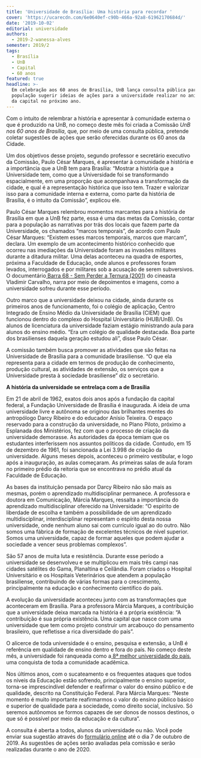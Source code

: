 ```yaml
---
title: 'Universidade de Brasília: Uma história para recordar '
cover: 'https://ucarecdn.com/6e0640ef-c90b-466a-92a8-61962170684d/'
date: '2019-10-02'
editorial: universidade
authors:
  - 2019-2-wanessa-alves
semester: 2019/2
tags:
  - Brasília
  - UnB
  - Capital
  - 60 anos
featured: true
headline: >-
  Em celebração aos 60 anos de Brasília, UnB lança consulta pública para a
  população sugerir ideias de ações para a universidade realizar no aniversário
  da capital no próximo ano.
---
```

Com o intuito de relembrar a história e apresentar à comunidade externa o que é produzido na UnB, no começo deste mês foi criada a Comissão _UnB nos 60 anos de Brasília_, que, por meio de uma consulta pública, pretende coletar sugestões de ações que serão oferecidas durante os 60 anos da Cidade. 

Um dos objetivos desse projeto, segundo professor e secretário executivo da Comissão, Paulo César Marques, é apresentar à comunidade a história e a importância que a UnB tem para Brasília: “Mostrar a história que a Universidade tem, como que a Universidade foi se transformando espacialmente, em uma proporção que acompanhava a transformação da cidade, e qual é a representação histórica que isso tem. Trazer e valorizar isso para a comunidade interna e externa, como parte da história de Brasília, é o intuito da Comissão”, explicou ele. 

Paulo César Marques relembrou momentos marcantes para a história de Brasília em que a UnB fez parte, essa é uma das metas da Comissão, contar para a população as narrativas por trás dos locais que fazem parte da Universidade, os chamados “marcos temporais”, de acordo com Paulo César Marques: “Existem esses marcos temporais, marcos que marcam”, declara. Um exemplo de um acontecimento histórico conhecido que ocorreu nas imediações da Universidade foram as invasões militares durante a ditadura militar. Uma delas aconteceu na quadra de esportes, próxima a Faculdade de Educação, onde alunos e professores foram levados, interrogados e por militares sob a acusação de serem subversivos. O documentário[ Barra 68 - Sem Perder a Ternura (2001)](https://www.youtube.com/watch?v=lKz8AGSdwpY) do cineasta Vladimir Carvalho, narra por meio de depoimentos e imagens, como a universidade sofreu durante esse período.

Outro marco que a universidade deixou na cidade, ainda durante os primeiros anos de funcionamento, foi o colégio de aplicação,  Centro Integrado de Ensino Médio da Universidade de Brasília (CIEM) que funcionou dentro do complexo do Hospital Universitário (HUB/UnB). Os alunos de licenciatura da universidade faziam estágio ministrando aula para alunos do ensino médio. “Era um colégio de qualidade destacada. Boa parte dos brasilienses daquela geração estudou ali”, disse Paulo César. 

A comissão também busca promover as atividades que são feitas na Universidade de Brasília para a comunidade brasiliense. “O que ela representa para a cidade em termos de produção de conhecimento, produção cultural, as atividades de extensão, os serviços que a Universidade presta à sociedade brasiliense” diz o secretário. 

**A história da universidade se entrelaça com a de Brasília**

Em 21 de abril de 1962, exatos dois anos após a fundação da capital federal, a Fundação Universidade de Brasília é inaugurada. A ideia de uma universidade livre e autônoma se originou das brilhantes mentes do antropólogo Darcy Ribeiro e do educador  Anísio Teixeira. O espaço reservado para a construção da universidade, no Plano Piloto, próximo a Esplanada dos Ministérios, fez com que o processo de criação da universidade demorasse. As autoridades da época temiam que os estudantes interferissem nos assuntos políticos da cidade. Contudo, em 15 de dezembro de 1961, foi sancionada a Lei 3.998 de criação da universidade. Alguns meses depois, aconteceu o primeiro vestibular, e logo após a inauguração, as aulas começaram. As primeiras salas de aula foram no primeiro prédio da reitoria que  se encontrava no prédio atual da Faculdade de Educação. 

As bases da instituição pensada por Darcy Ribeiro não são mais as mesmas, porém o aprendizado multidisciplinar permanece. A professora e doutora em Comunicação, Márcia Marques, ressalta a importância do aprendizado multidisciplinar oferecido na Universidade: “O espírito de liberdade de escolha e também a possibilidade de um aprendizado multidisciplinar, interdisciplinar representam o espírito desta nossa universidade, onde nenhum aluno sai com currículo igual ao do outro. Não somos uma fábrica de formação de excelentes técnicos de nível superior. Somos uma universidade, capaz de formar aqueles que podem ajudar a sociedade a vencer seus problemas complexos”. 

São 57 anos de muita luta e resistência. Durante esse período a universidade se desenvolveu e se multiplicou em mais três campi nas cidades satélites do Gama, Planaltina e Ceilândia. Foram criados o Hospital Universitário e os Hospitais Veterinários que atendem a população brasiliense, contribuindo de várias formas para o crescimento, principalmente na educação e conhecimento científico do país. 

A evolução da universidade aconteceu junto com as transformações que aconteceram em Brasília. Para a professora Márcia Marques, a contribuição que a universidade deixa marcada na história é a própria existência: “A contribuição é sua própria existência. Uma capital que nasce com uma universidade que tem como projeto construir um arcabouço do pensamento brasileiro, que refletisse a rica diversidade do país”.

O alicerce de toda universidade é o ensino, pesquisa e extensão, a UnB é referência em qualidade de ensino dentro e fora do país. No começo deste mês, a universidade foi ranqueada como a[ 8ª melhor universidade do país](https://noticias.unb.br/76-institucional/2519-unb-e-a-oitava-melhor-universidade-do-brasil), uma conquista de toda a comunidade acadêmica.

Nos últimos anos, com o sucateamento e os frequentes ataques que todos os níveis da Educação estão sofrendo, principalmente o ensino superior, torna-se imprescindível defender e reafirmar o valor do ensino público e de qualidade, descrito na Constituição Federal. Para Márcia Marques: “Neste momento é muito importante reafirmarmos o valor do ensino público básico e superior de qualidade para a sociedade, como direito social, inclusivo. Só seremos autônomos se formos capazes de ser donos de nossos destinos, o que só é possível por meio da educação e da cultura”.

A consulta é aberta a todos, alunos da universidade ou não. Você pode enviar sua sugestão através do [formulário online](http://questionarios.unb.br/index.php/796722?lang=pt-BR) até o dia 7 de outubro de 2019. As sugestões de ações serão avaliadas pela comissão e serão realizadas durante o ano de 2020.
